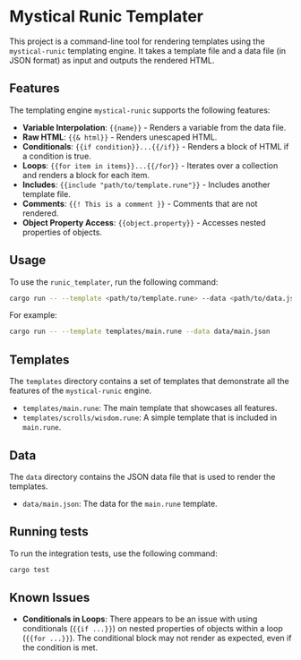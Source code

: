 # Mystical Runic Templater

This project is a command-line tool for rendering templates using the `mystical-runic` templating engine. It takes a template file and a data file (in JSON format) as input and outputs the rendered HTML.

## Features

The templating engine `mystical-runic` supports the following features:

*   **Variable Interpolation**: `{{name}}` - Renders a variable from the data file.
*   **Raw HTML**: `{{& html}}` - Renders unescaped HTML.
*   **Conditionals**: `{{if condition}}...{{/if}}` - Renders a block of HTML if a condition is true.
*   **Loops**: `{{for item in items}}...{{/for}}` - Iterates over a collection and renders a block for each item.
*   **Includes**: `{{include "path/to/template.rune"}}` - Includes another template file.
*   **Comments**: `{{! This is a comment }}` - Comments that are not rendered.
*   **Object Property Access**: `{{object.property}}` - Accesses nested properties of objects.

## Usage

To use the `runic_templater`, run the following command:

```bash
cargo run -- --template <path/to/template.rune> --data <path/to/data.json>
```

For example:

```bash
cargo run -- --template templates/main.rune --data data/main.json
```

## Templates

The `templates` directory contains a set of templates that demonstrate all the features of the `mystical-runic` engine.

*   `templates/main.rune`: The main template that showcases all features.
*   `templates/scrolls/wisdom.rune`: A simple template that is included in `main.rune`.

## Data

The `data` directory contains the JSON data file that is used to render the templates.

*   `data/main.json`: The data for the `main.rune` template.

## Running tests

To run the integration tests, use the following command:

```bash
cargo test
```

## Known Issues

*   **Conditionals in Loops**: There appears to be an issue with using conditionals (`{{if ...}}`) on nested properties of objects within a loop (`{{for ...}}`). The conditional block may not render as expected, even if the condition is met.
